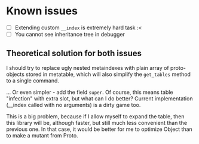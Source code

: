 # Known issues

+ [ ] Extending custom `__index` is extremely hard task :<
+ [ ] You cannot see inheritance tree in debugger

## Theoretical solution for both issues

I should try to replace ugly nested metaindexes with
plain array of proto-objects stored in metatable,
which will also simplify the `get_tables` method to a single command.

... Or even simpler - add the field `super`. Of course, this means table
"infection" with extra slot, but what can I do better? Current implementation
(__index called with no arguments) is a dirty game too.

This is a big problem, because if I allow myself to expand the table, then this
library will be, although faster, but still much less convenient than the
previous one. In that case, it would be better for me to optimize Object than to
make a mutant from Proto.
